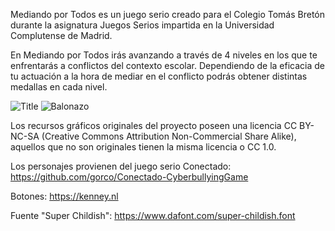 Mediando por Todos es un juego serio creado para el Colegio Tomás Bretón durante la asignatura Juegos Serios impartida en la Universidad Complutense de Madrid.

En Mediando por Todos irás avanzando a través de 4 niveles en los que te enfrentarás a conflictos del contexto escolar. Dependiendo de la eficacia de tu actuación a la hora de mediar en el conflicto podrás obtener distintas medallas en cada nivel.

![Title](https://github.com/user-attachments/assets/3d6edc15-dd57-49df-bbf7-a36891d9ebe7)
![Balonazo](https://github.com/user-attachments/assets/696b1878-18d1-48fb-a35f-3367f6e97957)

Los recursos gráficos originales del proyecto poseen una licencia CC BY-NC-SA (Creative Commons Attribution Non-Commercial Share Alike), aquellos que no son originales tienen la misma licencia o CC 1.0.

Los personajes provienen del juego serio Conectado:
https://github.com/gorco/Conectado-CyberbullyingGame

Botones:
https://kenney.nl

Fuente "Super Childish":
https://www.dafont.com/super-childish.font
